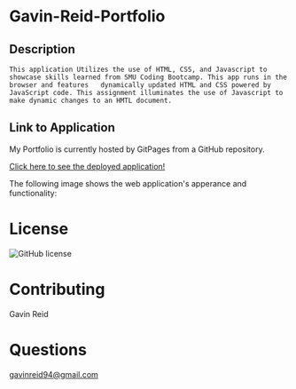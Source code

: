 # Gavin-Reid-Portfolio

## Description 
    This application Utilizes the use of HTML, CSS, and Javascript to showcase skills learned from SMU Coding Bootcamp. This app runs in the browser and features   dynamically updated HTML and CSS powered by JavaScript code. This assignment illuminates the use of Javascript to 
    make dynamic changes to an HMTL document. 

## Link to Application 
My Portfolio is currently hosted by GitPages from a GitHub repository.

[Click here to see the deployed application!](https://gavinreid0.github.io/Gavin-Reid-Portfolio/)

The following image shows the web application's apperance and functionality:
![]()
![]()

# License
  ![GitHub license](https://img.shields.io/badge/license-mit-blue.svg)
 
 # Contributing 
   Gavin Reid 
  
# Questions
  gavinreid94@gmail.com
